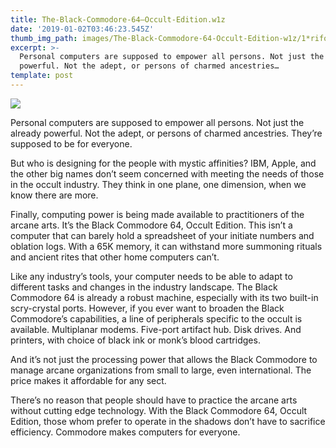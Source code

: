 ```yaml
---
title: The-Black-Commodore-64—Occult-Edition.w1z
date: '2019-01-02T03:46:23.545Z'
thumb_img_path: images/The-Black-Commodore-64-Occult-Edition-w1z/1*rifoMznh4ur34plImLLb6g.jpeg
excerpt: >-
  Personal computers are supposed to empower all persons. Not just the already
  powerful. Not the adept, or persons of charmed ancestries…
template: post
---
```

![](/images/The-Black-Commodore-64-Occult-Edition-w1z/1*rifoMznh4ur34plImLLb6g.jpeg)

Personal computers are supposed to empower all persons. Not just the already powerful. Not the adept, or persons of charmed ancestries. They’re supposed to be for everyone.

But who is designing for the people with mystic affinities? IBM, Apple, and the other big names don’t seem concerned with meeting the needs of those in the occult industry. They think in one plane, one dimension, when we know there are more.

Finally, computing power is being made available to practitioners of the arcane arts. It’s the Black Commodore 64, Occult Edition. This isn’t a computer that can barely hold a spreadsheet of your initiate numbers and oblation logs. With a 65K memory, it can withstand more summoning rituals and ancient rites that other home computers can’t.

Like any industry’s tools, your computer needs to be able to adapt to different tasks and changes in the industry landscape. The Black Commodore 64 is already a robust machine, especially with its two built-in scry-crystal ports. However, if you ever want to broaden the Black Commodore’s capabilities, a line of peripherals specific to the occult is available. Multiplanar modems. Five-port artifact hub. Disk drives. And printers, with choice of black ink or monk’s blood cartridges.

And it’s not just the processing power that allows the Black Commodore to manage arcane organizations from small to large, even international. The price makes it affordable for any sect.

There’s no reason that people should have to practice the arcane arts without cutting edge technology. With the Black Commodore 64, Occult Edition, those whom prefer to operate in the shadows don’t have to sacrifice efficiency. Commodore makes computers for everyone.
